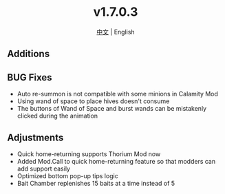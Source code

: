 ﻿<h1 align="center">v1.7.0.3</h1>

<div align="center">

[中文](../zh/v1.7.0.3.md) | English

</div>

## Additions


## BUG Fixes

- Auto re-summon is not compatible with some minions in Calamity Mod
- Using wand of space to place hives doesn't consume
- The buttons of Wand of Space and burst wands can be mistakenly clicked during the animation

## Adjustments

- Quick home-returning supports Thorium Mod now
- Added Mod.Call to quick home-returning feature so that modders can add support easily
- Optimized bottom pop-up tips logic
- Bait Chamber replenishes 15 baits at a time instead of 5
